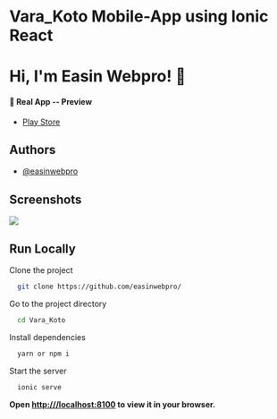 # Vara_Koto Mobile-App using Ionic React

# Hi, I'm Easin Webpro! 👋

#### 🔗 Real App -- Preview

-   [Play Store](https://easinwebpro-youtube.vercel.app/)

## Authors

-   [@easinwebpro](https://www.github.com/easinwebpro)

## Screenshots

![](https://i.ibb.co/Y8r54DC/scereen1.png)

## Run Locally

Clone the project

```bash
  git clone https://github.com/easinwebpro/
```

Go to the project directory

```bash
  cd Vara_Koto
```

Install dependencies

```bash
  yarn or npm i
```

Start the server

```bash
  ionic serve
```

**Open [http:///localhost:8100](http://localhost:8100) to view it in your browser.**
